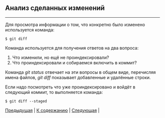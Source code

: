 ## Анализ сделанных изменений 
---

Для просмотра информации о том, что конкретно было изменено используется команда:
 
`$ git diff`
  
Команда используется для получения ответов на два вопроса: 
1. Что изменили, но ещё не проиндексировали?
2. Что проиндексировали и собираемся включить в коммит?

Команда *git status* отвечает на эти вопросы в общем виде, перечисляя имена файлов, *git diff* показывает добавленные и удалённые строки.

Если надо посмотреть что уже проиндексировано и войдёт в следующий коммит, то выполняется команда:

`$ git diff --staged`
    
[Предыдущая](./gitwork.md) | [К содержанию](./readme.md) | [Следующая](./historycommit.md) |